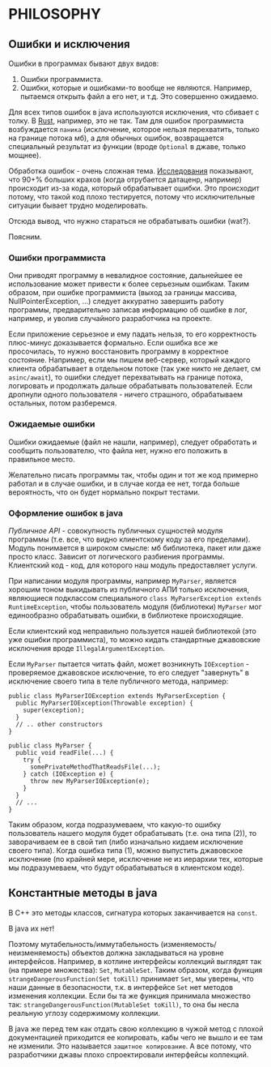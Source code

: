 # PHILOSOPHY

## Ошибки и исключения

Ошибки в программах бывают двух видов:
1. Ошибки программиста.
2. Ошибки, которые и ошибками-то вообще не являются. Например, пытаемся открыть файл а его нет, и т.д. Это совершенно ожидаемо.

Для всех типов ошибок в java используются исключения, что сбивает с толку. В [Rust](https://youtu.be/57M2hUnnLCE?t=1950), например, это не так. Там для ошибок программиста возбуждается `паника` (исключение, которое нельзя перехватить, только на границе потока мб), а для обычных ошибок, возвращается специальный результат из функции (вроде `Optional` в джаве, только мощнее).

Обработка ошибок - очень сложная тема. [Исследования](http://joeduffyblog.com/2016/02/07/the-error-model/) показывают, что 90+% больших крахов (когда отрубается датаценр, например) происходит из-за кода, который обрабатывает ошибки. Это происходит потому, что такой код плохо тестируется, потому что исключительные ситуации бывает трудно моделировать.

Отсюда вывод, что нужно стараться не обрабатывать ошибки (wat?).

Поясним.

### Ошибки программиста

Они приводят программу в невалидное состояние, дальнейшее ее использование может привести к более серьезным ошибкам. Таким образом, при ошибке программиста (выход за границы массива, NullPointerException, ...) следует аккуратно завершить работу программы, предварительно записав информацию об ошибке в лог, например, и уволив случайного разработчика на проекте. 

Если приложение серьезное и ему падать нельзя, то его корректность плюс-минус доказывается формально. Если ошибка все же просочилась, то нужно восстановить программу в корректное состояние. Например, если мы пишем веб-сервер, который каждого клиента обрабатывает в отдельном потоке (так уже никто не делает, см `asinc/await`), то ошибки следует перехватывать на границе потока, логировать и продолжать дальше обрабатывать пользователей. Если дропнули одного пользователя - ничего страшного, обрабатываем остальных, потом разберемся.

### Ожидаемые ошибки

Ошибки ожидаемые (файл не нашли, например), следует обработать и сообщить пользователю, что файла нет, нужно его положить в правильное место.

Желательно писать программы так, чтобы один и тот же код примерно работал и в случае ошибки, и в случае когда ее нет, тогда больше вероятность, что он будет нормально покрыт тестами.

### Оформление ошибок в java

*Публичное API* - совокупность публичных сущностей модуля программы (т.е. все, что видно клиентскому коду за его пределами). Модуль понимается в широком смысле: мб библиотека, пакет или даже просто класс. Зависит от логического разбиения программы. Клиентский код - код, для которого наш модуль предоставляет услуги.

При написании модуля программы, например `MyParser`, является хорошим тоном выкидывать из публичного АПИ только исключения, являющиеся подклассом специального `class MyParserException extends RuntimeException`, чтобы пользователь модуля (библиотеки) `MyParser` мог единообразно обрабатывать ошибки, в библиотеке происходящие. 

Если клиентский код неправильно пользуется нашей библиотекой (это уже ошибки программиста), то можно кидать стандартные джавовские исключения вроде `IllegalArgumentException`.

Если `MyParser` пытается читать файл, может возникнуть `IOException` - проверяемое джавовское исключение, то его следует "завернуть" в исключение своего типа в теле публичного метода, например:
```
public class MyParserIOException extends MyParserException {
  public MyParserIOException(Throwable exception) {
    super(exception);
  }
  // .. other constructors
}

public class MyParser {
  public void readFile(...) {
    try {
      somePrivateMethodThatReadsFile(...);
    } catch (IOException e) {
      throw new MyParserIOException(e);
    }
  }
  // ...
}
```

Таким образом, когда подразумеваем, что какую-то ошибку пользователь нашего модуля будет обрабатывать (т.е. она типа (2)), то заворачиваем ее в свой тип (либо изначально кидаем исключение своего типа). Когда ошибка типа (1), можно выпустить джавовское исключение (по крайней мере, исключение не из иерархии тех, которые мы подразумеваем, что будут обрабатываться в клиентском коде).

## Константные методы в java

В С++ это методы классов, сигнатура которых заканчивается на `const`. 

В java их нет!

Поэтому мутабельность/иммутабельность (изменяемость/неизменяемость) объектов должна закладываться на уровне интерфейсов. Например, в котлине интерфейсы коллекций выглядят так (на примере множества): `Set`, `MutableSet`. Таким образом, когда функция `strangeDangerousFunction(Set toKill)` принимает  `Set`, мы уверены, что наши данные в безопасности, т.к. в интерфейсе `Set` нет методов изменения коллекции. Если бы та же функция принимала множество так: `strangeDangerousFunction(MutableSet toKill)`, то она бы несла реальную углозу содержимому коллекции.

В java же перед тем как отдать свою коллекцию в чужой метод с плохой документацией приходится ее копировать, кабы чего не вышло и ее там не изменили. Это называется `защитное копирование`. А все потому, что разработчики джавы плохо спроектировали интерфейсы коллекций.



